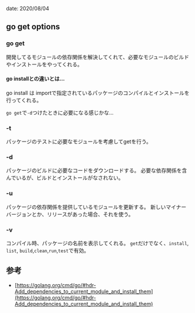 date: 2020/08/04

## go get options

### go get

開発してるモジュールの依存関係を解決してくれて、必要なモジュールのビルドやインストールをやってくれる。

#### go installとの違いとは...

go install は importで指定されているパッケージのコンパイルとインストールを行ってくれる。

`go get`で`-d`つけたときに必要になる感じかな...

### -t

パッケージのテストに必要なモジュールを考慮してgetを行う。


### -d

パッケージのビルドに必要なコードをダウンロードする。
必要な依存関係を含んでいるが、ビルドとインストールがなされない。


### -u

パッケージの依存関係を提供しているモジュールを更新する。
新しいマイナーバージョンとか、リリースがあった場合、それを使う。


### -v

コンパイル時、パッケージの名前を表示してくれる。
`get`だけでなく、`install`, `list`, `build`,`clean`,`run`,`test`で有効。


## 参考

- [https://golang.org/cmd/go/#hdr-Add_dependencies_to_current_module_and_install_them](https://golang.org/cmd/go/#hdr-Add_dependencies_to_current_module_and_install_them)
